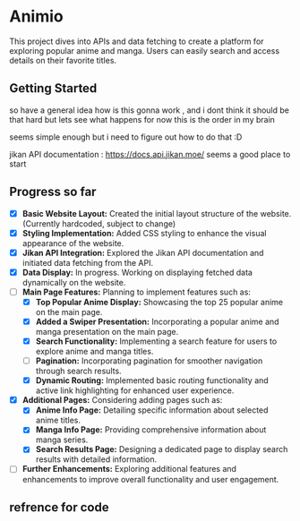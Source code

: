 # Animio
This project dives into APIs and data fetching to create a platform for exploring popular anime and manga. Users can easily search and access details on their favorite titles.

## Getting Started 
so have a general idea how is this gonna work , and i dont think it should be that hard but lets see what happens for now this is the order in my brain 

seems simple enough but i need to figure out how to do that :D

jikan API documentation : https://docs.api.jikan.moe/  seems a good place to start


## Progress so far

- [x] **Basic Website Layout:** Created the initial layout structure of the website. (Currently hardcoded, subject to change)
- [x] **Styling Implementation:** Added CSS styling to enhance the visual appearance of the website.
- [x] **Jikan API Integration:** Explored the Jikan API documentation and initiated data fetching from the API.
- [x] **Data Display:** In progress. Working on displaying fetched data dynamically on the website.
- [ ] **Main Page Features:** Planning to implement features such as:
  - [x] **Top Popular Anime Display:** Showcasing the top 25 popular anime on the main page.
  - [x] **Added a Swiper Presentation:** Incorporating a popular anime and manga presentation on the main page.
  - [x] **Search Functionality:** Implementing a search feature for users to explore anime and manga titles.
  - [ ] **Pagination:** Incorporating pagination for smoother navigation through search results.
  - [x] **Dynamic Routing:** Implemented basic routing functionality and active link highlighting for enhanced user experience.
- [x] **Additional Pages:** Considering adding pages such as:
  - [x] **Anime Info Page:** Detailing specific information about selected anime titles.
  - [x] **Manga Info Page:** Providing comprehensive information about manga series.
  - [x] **Search Results Page:** Designing a dedicated page to display search results with detailed information.
- [ ] **Further Enhancements:** Exploring additional features and enhancements to improve overall functionality and user engagement.

## refrence for code

